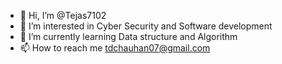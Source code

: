 - 👋 Hi, I’m @Tejas7102
- 👀 I’m interested in Cyber Security and Software development 
- 🌱 I’m currently learning Data structure and Algorithm 
- 📫 How to reach me tdchauhan07@gmail.com

<!---
Tejas7102/Tejas7102 is a ✨ special ✨ repository because its `README.md` (this file) appears on your GitHub profile.
You can click the Preview link to take a look at your changes.
--->

